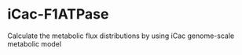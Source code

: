 iCac-F1ATPase
=============

Calculate the metabolic flux distributions by using iCac genome-scale metabolic model
